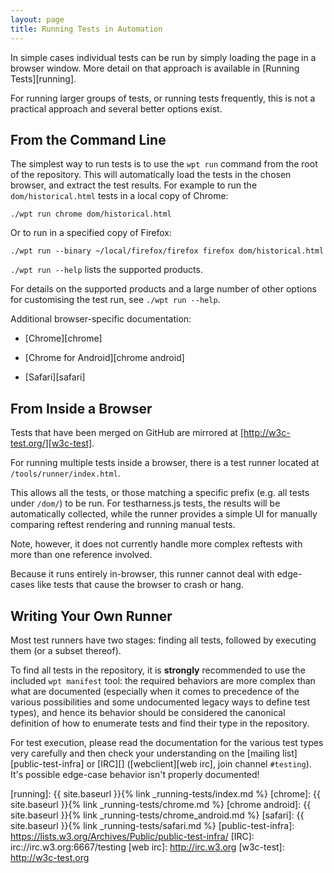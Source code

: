 ```yaml
---
layout: page
title: Running Tests in Automation
---
```

In simple cases individual tests can be run by simply loading the page
in a browser window. More detail on that approach is available in [Running
Tests][running].

For running larger groups of tests, or running tests frequently, this is not a
practical approach and several better options exist.

## From the Command Line

The simplest way to run tests is to use the `wpt run` command from the
root of the repository. This will automatically load the tests in the
chosen browser, and extract the test results. For example to run the
`dom/historical.html` tests in a local copy of Chrome:

    ./wpt run chrome dom/historical.html

Or to run in a specified copy of Firefox:

    ./wpt run --binary ~/local/firefox/firefox firefox dom/historical.html

`./wpt run --help` lists the supported products.

For details on the supported products and a large number of other options for
customising the test run, see `./wpt run --help`.

Additional browser-specific documentation:

  * [Chrome][chrome]

  * [Chrome for Android][chrome android]

  * [Safari][safari]

## From Inside a Browser
Tests that have been merged on GitHub are mirrored at [http://w3c-test.org/][w3c-test].

For running multiple tests inside a browser, there is a test runner
located at `/tools/runner/index.html`.

This allows all the tests, or those matching a specific prefix
(e.g. all tests under `/dom/`) to be run. For testharness.js tests,
the results will be automatically collected, while the runner
provides a simple UI for manually comparing reftest rendering and
running manual tests.

Note, however, it does not currently handle more complex reftests with
more than one reference involved.

Because it runs entirely in-browser, this runner cannot deal with
edge-cases like tests that cause the browser to crash or hang.

## Writing Your Own Runner

Most test runners have two stages: finding all tests, followed by
executing them (or a subset thereof).

To find all tests in the repository, it is **strongly** recommended to
use the included `wpt manifest` tool: the required behaviors are more
complex than what are documented (especially when it comes to
precedence of the various possibilities and some undocumented legacy
ways to define test types), and hence its behavior should be
considered the canonical definition of how to enumerate tests and find
their type in the repository.

For test execution, please read the documentation for the various test types
very carefully and then check your understanding on
the [mailing list][public-test-infra] or [IRC][] ([webclient][web irc], join
channel `#testing`). It's possible edge-case behavior isn't properly
documented!


[running]: {{ site.baseurl }}{% link _running-tests/index.md %}
[chrome]: {{ site.baseurl }}{% link _running-tests/chrome.md %}
[chrome android]: {{ site.baseurl }}{% link _running-tests/chrome_android.md %}
[safari]: {{ site.baseurl }}{% link _running-tests/safari.md %}
[public-test-infra]: https://lists.w3.org/Archives/Public/public-test-infra/
[IRC]: irc://irc.w3.org:6667/testing
[web irc]: http://irc.w3.org
[w3c-test]: http://w3c-test.org
